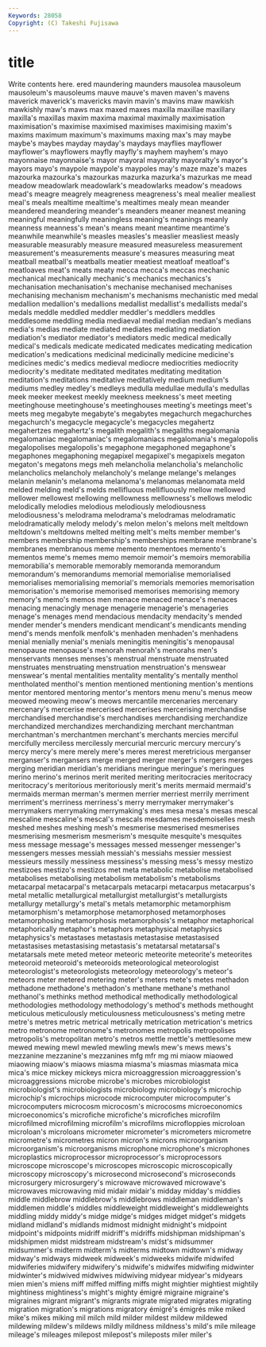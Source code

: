 ```yaml
---
Keywords: 28058 
Copyright: (C) Takeshi Fujisawa
---
```


# title

Write contents here.
ered maundering maunders mausolea
mausoleum mausoleum's mausoleums mauve mauve's maven maven's mavens maverick maverick's
mavericks mavin mavin's mavins maw mawkish mawkishly maw's maws max
maxed maxes maxilla maxillae maxillary maxilla's maxillas maxim maxima maximal
maximally maximisation maximisation's maximise maximised maximises maximising maxim's maxims maximum
maximum's maximums maxing max's may maybe maybe's maybes mayday mayday's
maydays mayflies mayflower mayflower's mayflowers mayfly mayfly's mayhem mayhem's mayo
mayonnaise mayonnaise's mayor mayoral mayoralty mayoralty's mayor's mayors mayo's maypole
maypole's maypoles may's maze maze's mazes mazourka mazourka's mazourkas mazurka
mazurka's mazurkas me mead meadow meadowlark meadowlark's meadowlarks meadow's meadows
mead's meagre meagrely meagreness meagreness's meal mealier mealiest meal's meals
mealtime mealtime's mealtimes mealy mean meander meandered meandering meander's meanders
meaner meanest meaning meaningful meaningfully meaningless meaning's meanings meanly meanness
meanness's mean's means meant meantime meantime's meanwhile meanwhile's measles measles's
measlier measliest measly measurable measurably measure measured measureless measurement measurement's
measurements measure's measures measuring meat meatball meatball's meatballs meatier meatiest
meatloaf meatloaf's meatloaves meat's meats meaty mecca mecca's meccas mechanic
mechanical mechanically mechanic's mechanics mechanics's mechanisation mechanisation's mechanise mechanised mechanises
mechanising mechanism mechanism's mechanisms mechanistic med medal medallion medallion's medallions
medallist medallist's medallists medal's medals meddle meddled meddler meddler's meddlers
meddles meddlesome meddling media mediaeval medial median median's medians media's
medias mediate mediated mediates mediating mediation mediation's mediator mediator's mediators
medic medical medically medical's medicals medicate medicated medicates medicating medication
medication's medications medicinal medicinally medicine medicine's medicines medic's medics medieval
mediocre mediocrities mediocrity mediocrity's meditate meditated meditates meditating meditation meditation's
meditations meditative meditatively medium medium's mediums medley medley's medleys medulla
medullae medulla's medullas meek meeker meekest meekly meekness meekness's meet
meeting meetinghouse meetinghouse's meetinghouses meeting's meetings meet's meets meg megabyte
megabyte's megabytes megachurch megachurches megachurch's megacycle megacycle's megacycles megahertz megahertzes
megahertz's megalith megalith's megaliths megalomania megalomaniac megalomaniac's megalomaniacs megalomania's megalopolis
megalopolises megalopolis's megaphone megaphoned megaphone's megaphones megaphoning megapixel megapixel's megapixels
megaton megaton's megatons megs meh melancholia melancholia's melancholic melancholics melancholy
melancholy's melange melange's melanges melanin melanin's melanoma melanoma's melanomas melanomata
meld melded melding meld's melds mellifluous mellifluously mellow mellowed mellower
mellowest mellowing mellowness mellowness's mellows melodic melodically melodies melodious melodiously
melodiousness melodiousness's melodrama melodrama's melodramas melodramatic melodramatically melody melody's melon
melon's melons melt meltdown meltdown's meltdowns melted melting melt's melts
member member's members membership membership's memberships membrane membrane's membranes membranous
meme memento mementoes memento's mementos meme's memes memo memoir memoir's
memoirs memorabilia memorabilia's memorable memorably memoranda memorandum memorandum's memorandums memorial
memorialise memorialised memorialises memorialising memorial's memorials memories memorisation memorisation's memorise
memorised memorises memorising memory memory's memo's memos men menace menaced
menace's menaces menacing menacingly menage menagerie menagerie's menageries menage's menages
mend mendacious mendacity mendacity's mended mender mender's menders mendicant mendicant's
mendicants mending mend's mends menfolk menfolk's menhaden menhaden's menhadens menial
menially menial's menials meningitis meningitis's menopausal menopause menopause's menorah menorah's
menorahs men's menservants menses menses's menstrual menstruate menstruated menstruates menstruating
menstruation menstruation's menswear menswear's mental mentalities mentality mentality's mentally menthol
mentholated menthol's mention mentioned mentioning mention's mentions mentor mentored mentoring
mentor's mentors menu menu's menus meow meowed meowing meow's meows
mercantile mercenaries mercenary mercenary's mercerise mercerised mercerises mercerising merchandise merchandised
merchandise's merchandises merchandising merchandize merchandized merchandizes merchandizing merchant merchantman merchantman's
merchantmen merchant's merchants mercies merciful mercifully merciless mercilessly mercurial mercuric
mercury mercury's mercy mercy's mere merely mere's meres merest meretricious
merganser merganser's mergansers merge merged merger merger's mergers merges merging
meridian meridian's meridians meringue meringue's meringues merino merino's merinos merit
merited meriting meritocracies meritocracy meritocracy's meritorious meritoriously merit's merits mermaid
mermaid's mermaids merman merman's mermen merrier merriest merrily merriment merriment's
merriness merriness's merry merrymaker merrymaker's merrymakers merrymaking merrymaking's mes mesa
mesa's mesas mescal mescaline mescaline's mescal's mescals mesdames mesdemoiselles mesh
meshed meshes meshing mesh's mesmerise mesmerised mesmerises mesmerising mesmerism mesmerism's
mesquite mesquite's mesquites mess message message's messages messed messenger messenger's
messengers messes messiah messiah's messiahs messier messiest messieurs messily messiness
messiness's messing mess's messy mestizo mestizoes mestizo's mestizos met meta
metabolic metabolise metabolised metabolises metabolising metabolism metabolism's metabolisms metacarpal metacarpal's
metacarpals metacarpi metacarpus metacarpus's metal metallic metallurgical metallurgist metallurgist's metallurgists
metallurgy metallurgy's metal's metals metamorphic metamorphism metamorphism's metamorphose metamorphosed metamorphoses
metamorphosing metamorphosis metamorphosis's metaphor metaphorical metaphorically metaphor's metaphors metaphysical metaphysics
metaphysics's metastases metastasis metastasise metastasised metastasises metastasising metastasis's metatarsal metatarsal's
metatarsals mete meted meteor meteoric meteorite meteorite's meteorites meteoroid meteoroid's
meteoroids meteorological meteorologist meteorologist's meteorologists meteorology meteorology's meteor's meteors meter
metered metering meter's meters mete's metes methadon methadone methadone's methadon's
methane methane's methanol methanol's methinks method methodical methodically methodological methodologies
methodology methodology's method's methods methought meticulous meticulously meticulousness meticulousness's meting
metre metre's metres metric metrical metrically metrication metrication's metrics metro
metronome metronome's metronomes metropolis metropolises metropolis's metropolitan metro's metros mettle
mettle's mettlesome mew mewed mewing mewl mewled mewling mewls mew's
mews mews's mezzanine mezzanine's mezzanines mfg mfr mg mi miaow
miaowed miaowing miaow's miaows miasma miasma's miasmas miasmata mica mica's
mice mickey mickeys micra microaggression microaggression's microaggressions microbe microbe's microbes
microbiologist microbiologist's microbiologists microbiology microbiology's microchip microchip's microchips microcode microcomputer
microcomputer's microcomputers microcosm microcosm's microcosms microeconomics microeconomics's microfiche microfiche's microfiches
microfilm microfilmed microfilming microfilm's microfilms microfloppies microloan microloan's microloans micrometer
micrometer's micrometers micrometre micrometre's micrometres micron micron's microns microorganism microorganism's
microorganisms microphone microphone's microphones microplastics microprocessor microprocessor's microprocessors microscope microscope's
microscopes microscopic microscopically microscopy microscopy's microsecond microsecond's microseconds microsurgery microsurgery's
microwave microwaved microwave's microwaves microwaving mid midair midair's midday midday's
middies middle middlebrow middlebrow's middlebrows middleman middleman's middlemen middle's middles
middleweight middleweight's middleweights middling middy middy's midge midge's midges midget
midget's midgets midland midland's midlands midmost midnight midnight's midpoint midpoint's
midpoints midriff midriff's midriffs midshipman midshipman's midshipmen midst midstream midstream's
midst's midsummer midsummer's midterm midterm's midterms midtown midtown's midway midway's
midways midweek midweek's midweeks midwife midwifed midwiferies midwifery midwifery's midwife's
midwifes midwifing midwinter midwinter's midwived midwives midwiving midyear midyear's midyears
mien mien's miens miff miffed miffing miffs might mightier mightiest
mightily mightiness mightiness's might's mighty émigré migraine migraine's migraines migrant
migrant's migrants migrate migrated migrates migrating migration migration's migrations migratory
émigré's émigrés mike miked mike's mikes miking mil milch mild
milder mildest mildew mildewed mildewing mildew's mildews mildly mildness mildness's
mild's mile mileage mileage's mileages milepost milepost's mileposts miler miler's
